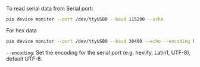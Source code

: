To read serial data from Serial port:

```sh
pio device monitor --port /dev/ttyUSB0 --baud 115200 --echo
```

For hex data

```sh
pio device monitor --port /dev/ttyUSB0 --baud 38400 --echo --encoding hexlify
```

``--encoding``: Set the encoding for the serial port (e.g. hexlify, Latin1, UTF-8), default UTF-8.